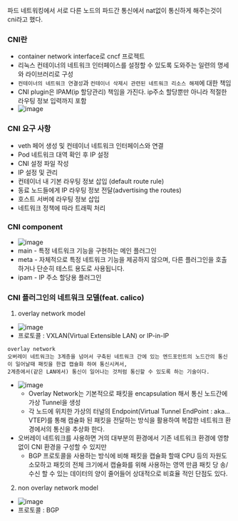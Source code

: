 파드 네트워킹에서 서로 다른 노드의 파드간 통신에서 nat없이 통신하게 해주는것이 cni라고 했다.

### CNI란
- container network interface로 cncf 프로젝트
- 리눅스 컨테이너의 네트워크 인터페이스를 설정할 수 있도록 도와주는 일련의 명세와 라이브러리로 구성
- `컨테이너의 네트워크 연결성`과 `컨테이너 삭제시 관련된 네트워크 리소스 해제`에 대한 책임
- CNI plugin은 IPAM(ip 할당관리) 책임을 가진다. ip주소 할당뿐만 아니라 적절한 라우팅 정보 입력까지 포함
- ![image](https://github.com/user-attachments/assets/6c949136-22e5-4f24-b40f-08b9b5fea70d)

### CNI 요구 사항
- veth 페어 생성 및 컨테이너 네트워크 인터페이스와 연결
- Pod 네트워크 대역 확인 후 IP 설정
- CNI 설정 파일 작성
- IP 설정 및 관리
- 컨테이너 내 기본 라우팅 정보 삽입 (default route rule)
- 동료 노드들에게 IP 라우팅 정보 전달(advertising the routes)
- 호스트 서버에 라우팅 정보 삽입
- 네트워크 정책에 따라 트래픽 처리

### CNI component
- ![image](https://github.com/user-attachments/assets/313f5950-e02e-40b4-9ddf-cc6b18794ff6)
- main  - 특정 네트워크 기능을 구현하는 메인 플러그인
- meta  - 자체적으로 특정 네트워크 기능을 제공하지 않으며, 다른 플러그인을 호출하거나 단순히 테스트 용도로 사용됩니다.
- ipam - IP 주소 할당용 플러그인


### CNI 플러그인의 네트워크 모델(feat. calico)
1. overlay network model
- ![image](https://github.com/user-attachments/assets/cb38f0b0-7185-4652-b400-85df82959275)
- 프로토콜 : VXLAN(Virtual Extensible LAN) or IP-in-IP
```
overlay network
오버레이 네트워크는 3계층을 넘어서 구축된 네트워크 간에 있는 엔드포인트의 노드간의 통신이 일어날때 패킷을 한겹 캡슐화 하여 통신시켜서,
2계층에서(같은 LAN에서) 통신이 일어나는 것처럼 통신할 수 있도록 하는 기술이다.
```
- ![image](https://github.com/user-attachments/assets/d5f9bcb3-72cf-4a3d-a9d4-81c0214f16c8)
  - Overlay Network는 기본적으로 패킷을 encapsulation 해서 통신 노드간에 가상 Tunnel을 생성
  - 각 노드에 위치한 가상의 터널의 Endpoint(Virtual Tunnel EndPoint : aka… VTEP)를 통해 캡슐화 된 패킷을 전달하는 방식을 활용하여 복잡한 네트워크 환경에서의 통신을 추상화 한다.
- 오버레이 네트워크를 사용하면 거의 대부분의 환경에서 기존 네트워크 환경에 영향 없이 CNI 환경을 구성할 수 있지만
  - BGP 프로토콜을 사용하는 방식에 비해 패킷을 캡슐화 할때 CPU 등의 자원도 소모하고 패킷의 전체 크기에서 캡슐화를 위해 사용하는 영역 만큼 패킷 당 송/수신 할 수 있는 데이터의 양이 줄어들어 상대적으로 비효율 적인 단점도 있다.


2. non overlay network model
- ![image](https://github.com/user-attachments/assets/57bb0d1c-dd65-44fa-aae3-acac58050417)
- 프로토콜 : BGP

